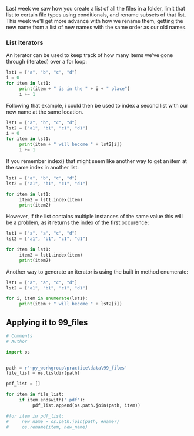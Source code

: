 Last week we saw how you create a list of all the files in a folder, limit that list to certain file types using conditionals, and rename subsets of that list.
This week we'll get more advance with how we rename them, getting the new name from a list of new names with the same order as our old names.

### List iterators
An iterator can be used to keep track of how many items we've gone through (iterated) over a for loop:
```python
lst1 = ["a", "b", "c", "d"]
i = 0
for item in lst1:
     print(item + " is in the " + i + " place")
     i += 1
```

Following that example, i could then be used to index a second list with our new name at the same location.  
```python
lst1 = ["a", "b", "c", "d"]
lst2 = ["a1", "b1", "c1", "d1"]
i = 0
for item in lst1:
     print(item + " will become " + lst2[i]) 
     i += 1
```

If you remember index() that might seem like another way to get an item at the same index in another list:
```python
lst1 = ["a", "b", "c", "d"]
lst2 = ["a1", "b1", "c1", "d1"]

for item in lst1:
     item2 = lst1.index(item)
     print(item2)
```

However, if the list contains multiple instances of the same value this will  
be a problem, as it returns the index of the first occurence:
```python
lst1 = ["a", "a", "c", "d"]
lst2 = ["a1", "b1", "c1", "d1"]

for item in lst1:
     item2 = lst1.index(item)
     print(item2)
```

Another way to generate an iterator is using the built in method enumerate:
```python
lst1 = ["a", "a", "c", "d"]
lst2 = ["a1", "b1", "c1", "d1"]

for i, item in enumerate(lst1):
     print(item + " will become " + lst2[i])
```

## Applying it to 99_files

```python
# Comments
# Author

import os


path = r'~py_workgroup\practice\data\99_files'
file_list = os.listdir(path)

pdf_list = []

for item in file_list:
     if item.endswith('.pdf'):
          pdf_list.append(os.path.join(path, item))

#for item in pdf_list:
#     new_name = os.path.join(path, #name?)
#     os.rename(item, new_name)
```
